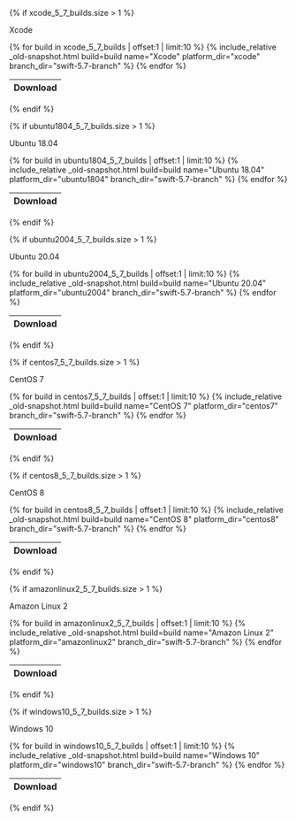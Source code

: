 {% if xcode_5_7_builds.size > 1 %}

Xcode
<table id="osx-builds" class="downloads">
    <thead>
        <tr>
            <th class="download">Download</th>
        </tr>
    </thead>
    <tbody>
        {% for build in xcode_5_7_builds | offset:1 | limit:10 %}
            {% include_relative _old-snapshot.html build=build name="Xcode" platform_dir="xcode" branch_dir="swift-5.7-branch" %}
        {% endfor %}
    </tbody>
</table>

{% endif %}

{% if ubuntu1804_5_7_builds.size > 1 %}

Ubuntu 18.04

<table id="linux-builds" class="downloads">
    <thead>
        <tr>
            <th class="download">Download</th>
        </tr>
    </thead>
    <tbody>
        {% for build in ubuntu1804_5_7_builds | offset:1 | limit:10 %}
            {% include_relative _old-snapshot.html build=build name="Ubuntu 18.04" platform_dir="ubuntu1804" branch_dir="swift-5.7-branch" %}
        {% endfor %}
    </tbody>
</table>

{% endif %}

{% if ubuntu2004_5_7_builds.size > 1 %}

Ubuntu 20.04

<table id="linux-builds" class="downloads">
    <thead>
        <tr>
            <th class="download">Download</th>
        </tr>
    </thead>
    <tbody>
        {% for build in ubuntu2004_5_7_builds | offset:1 | limit:10 %}
            {% include_relative _old-snapshot.html build=build name="Ubuntu 20.04" platform_dir="ubuntu2004" branch_dir="swift-5.7-branch" %}
        {% endfor %}
    </tbody>
</table>

{% endif %}

{% if centos7_5_7_builds.size > 1 %}

CentOS 7

<table id="linux-builds" class="downloads">
    <thead>
        <tr>
            <th class="download">Download</th>
        </tr>
    </thead>
    <tbody>
        {% for build in centos7_5_7_builds | offset:1 | limit:10 %}
            {% include_relative _old-snapshot.html build=build name="CentOS 7" platform_dir="centos7" branch_dir="swift-5.7-branch" %}
        {% endfor %}
    </tbody>
</table>

{% endif %}

{% if centos8_5_7_builds.size > 1 %}

CentOS 8

<table id="linux-builds" class="downloads">
    <thead>
        <tr>
            <th class="download">Download</th>
        </tr>
    </thead>
    <tbody>
        {% for build in centos8_5_7_builds | offset:1 | limit:10 %}
            {% include_relative _old-snapshot.html build=build name="CentOS 8" platform_dir="centos8" branch_dir="swift-5.7-branch" %}
        {% endfor %}
    </tbody>
</table>

{% endif %}

{% if amazonlinux2_5_7_builds.size > 1 %}

Amazon Linux 2

<table id="linux-builds" class="downloads">
    <thead>
        <tr>
            <th class="download">Download</th>
        </tr>
    </thead>
    <tbody>
        {% for build in amazonlinux2_5_7_builds | offset:1 | limit:10 %}
            {% include_relative _old-snapshot.html build=build name="Amazon Linux 2" platform_dir="amazonlinux2" branch_dir="swift-5.7-branch" %}
        {% endfor %}
    </tbody>
</table>

{% endif %}


{% if windows10_5_7_builds.size > 1 %}

Windows 10

<table id="linux-builds" class="downloads">
    <thead>
        <tr>
            <th class="download">Download</th>
        </tr>
    </thead>
    <tbody>
        {% for build in windows10_5_7_builds | offset:1 | limit:10 %}
            {% include_relative _old-snapshot.html build=build name="Windows 10" platform_dir="windows10" branch_dir="swift-5.7-branch" %}
        {% endfor %}
    </tbody>
</table>

{% endif %}
